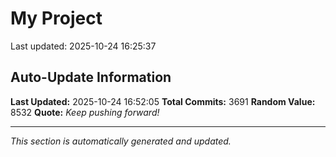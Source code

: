 # My Project


Last updated: 2025-10-24 16:25:37


















































































































































































































































































































































































































































































































































































































































































































































































































































































































































































































































































































































































































































































































































































































































































































































































































































































































































































































































































































































































































































































































































































































































































































































































































































































































































































































































































































































































































































































































































































































































































































































































































































































































































































































































































































































































































































































































































































































































































































































































































































































































































































































































## Auto-Update Information

**Last Updated:** 2025-10-24 16:52:05
**Total Commits:** 3691
**Random Value:** 8532
**Quote:** _Keep pushing forward!_

---
_This section is automatically generated and updated._